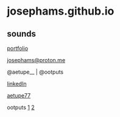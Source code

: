 # josephams.github.io

## sounds

[portfolio](https://josephams.github.io/portfolio)

josephams@proton.me

@aetupe__   |   @ootputs

[linkedIn](https://www.linkedin.com/in/joseph-sergi-6b3a22212/)

[aetupe77](https://soundcloud.com/aetupe77)

ootputs [1](https://ootputs.bandcamp.com/releases) [2](https://soundcloud.com/ootputs)

